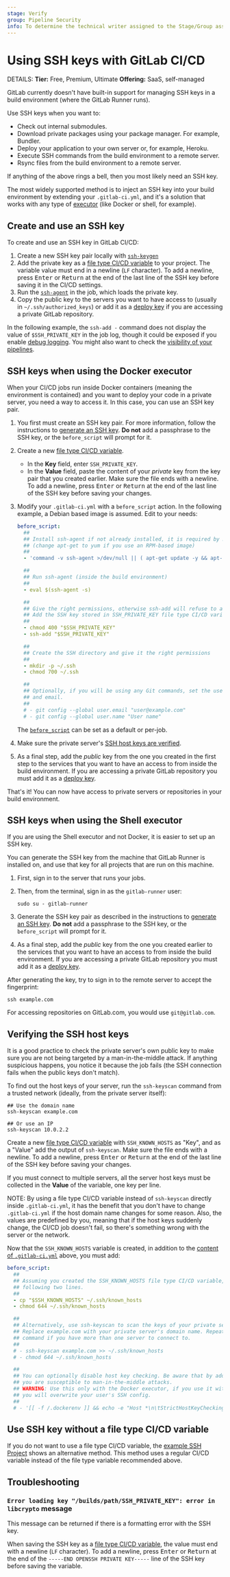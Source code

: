 ```yaml
---
stage: Verify
group: Pipeline Security
info: To determine the technical writer assigned to the Stage/Group associated with this page, see https://handbook.gitlab.com/handbook/product/ux/technical-writing/#assignments
---
```


# Using SSH keys with GitLab CI/CD 

DETAILS:
**Tier:** Free, Premium, Ultimate
**Offering:** SaaS, self-managed

GitLab currently doesn't have built-in support for managing SSH keys in a build
environment (where the GitLab Runner runs).

Use SSH keys when you want to:

- Check out internal submodules.
- Download private packages using your package manager. For example, Bundler.
- Deploy your application to your own server or, for example, Heroku.
- Execute SSH commands from the build environment to a remote server.
- Rsync files from the build environment to a remote server.

If anything of the above rings a bell, then you most likely need an SSH key.

The most widely supported method is to inject an SSH key into your build
environment by extending your `.gitlab-ci.yml`, and it's a solution that works
with any type of [executor](https://docs.gitlab.com/runner/executors/)
(like Docker or shell, for example).

## Create and use an SSH key

To create and use an SSH key in GitLab CI/CD:

1. Create a new SSH key pair locally with [`ssh-keygen`](https://linux.die.net/man/1/ssh-keygen)
1. Add the private key as a [file type CI/CD variable](../variables/index.md#for-a-project) to
   your project. The variable value must end in a newline (`LF` character). To add a newline, press <kbd>Enter</kbd> or <kbd>Return</kbd>
   at the end of the last line of the SSH key before saving it in the CI/CD settings.
1. Run the [`ssh-agent`](https://linux.die.net/man/1/ssh-agent) in the job, which loads
   the private key.
1. Copy the public key to the servers you want to have access to (usually in
   `~/.ssh/authorized_keys`) or add it as a [deploy key](../../user/project/deploy_keys/index.md)
   if you are accessing a private GitLab repository.

In the following example, the `ssh-add -` command does not display the value of
`$SSH_PRIVATE_KEY` in the job log, though it could be exposed if you enable
[debug logging](../variables/index.md#enable-debug-logging). You might also want to
check the [visibility of your pipelines](../pipelines/settings.md#change-which-users-can-view-your-pipelines).

## SSH keys when using the Docker executor

When your CI/CD jobs run inside Docker containers (meaning the environment is
contained) and you want to deploy your code in a private server, you need a way
to access it. In this case, you can use an SSH key pair.

1. You first must create an SSH key pair. For more information, follow
   the instructions to [generate an SSH key](../../user/ssh.md#generate-an-ssh-key-pair).
   **Do not** add a passphrase to the SSH key, or the `before_script` will
   prompt for it.

1. Create a new [file type CI/CD variable](../variables/index.md#for-a-project).
   - In the **Key** field, enter `SSH_PRIVATE_KEY`.
   - In the **Value** field, paste the content of your _private_ key from the key pair that you created earlier.
   Make sure the file ends with a newline. To add a newline, press
   <kbd>Enter</kbd> or <kbd>Return</kbd> at the end of the last line of the SSH key before saving your changes.

1. Modify your `.gitlab-ci.yml` with a `before_script` action. In the following
   example, a Debian based image is assumed. Edit to your needs:

   ```yaml
   before_script:
     ##
     ## Install ssh-agent if not already installed, it is required by Docker.
     ## (change apt-get to yum if you use an RPM-based image)
     ##
     - 'command -v ssh-agent >/dev/null || ( apt-get update -y && apt-get install openssh-client -y )'

     ##
     ## Run ssh-agent (inside the build environment)
     ##
     - eval $(ssh-agent -s)

     ##
     ## Give the right permissions, otherwise ssh-add will refuse to add files
     ## Add the SSH key stored in SSH_PRIVATE_KEY file type CI/CD variable to the agent store
     ##
     - chmod 400 "$SSH_PRIVATE_KEY"
     - ssh-add "$SSH_PRIVATE_KEY"

     ##
     ## Create the SSH directory and give it the right permissions
     ##
     - mkdir -p ~/.ssh
     - chmod 700 ~/.ssh

     ##
     ## Optionally, if you will be using any Git commands, set the user name and
     ## and email.
     ##
     # - git config --global user.email "user@example.com"
     # - git config --global user.name "User name"
   ```

   The [`before_script`](../yaml/index.md#before_script) can be set as a default
   or per-job.

1. Make sure the private server's [SSH host keys are verified](#verifying-the-ssh-host-keys).

1. As a final step, add the _public_ key from the one you created in the first
   step to the services that you want to have an access to from inside the build
   environment. If you are accessing a private GitLab repository you must add
   it as a [deploy key](../../user/project/deploy_keys/index.md).

That's it! You can now have access to private servers or repositories in your
build environment.

## SSH keys when using the Shell executor

If you are using the Shell executor and not Docker, it is easier to set up an
SSH key.

You can generate the SSH key from the machine that GitLab Runner is installed
on, and use that key for all projects that are run on this machine.

1. First, sign in to the server that runs your jobs.

1. Then, from the terminal, sign in as the `gitlab-runner` user:

   ```shell
   sudo su - gitlab-runner
   ```

1. Generate the SSH key pair as described in the instructions to
   [generate an SSH key](../../user/ssh.md#generate-an-ssh-key-pair).
   **Do not** add a passphrase to the SSH key, or the `before_script` will
   prompt for it.

1. As a final step, add the _public_ key from the one you created earlier to the
   services that you want to have an access to from inside the build environment.
   If you are accessing a private GitLab repository you must add it as a
   [deploy key](../../user/project/deploy_keys/index.md).

After generating the key, try to sign in to the remote server to accept the
fingerprint:

```shell
ssh example.com
```

For accessing repositories on GitLab.com, you would use `git@gitlab.com`.

## Verifying the SSH host keys

It is a good practice to check the private server's own public key to make sure
you are not being targeted by a man-in-the-middle attack. If anything
suspicious happens, you notice it because the job fails (the SSH
connection fails when the public keys don't match).

To find out the host keys of your server, run the `ssh-keyscan` command from a
trusted network (ideally, from the private server itself):

```shell
## Use the domain name
ssh-keyscan example.com

## Or use an IP
ssh-keyscan 10.0.2.2
```

Create a new [file type CI/CD variable](../variables/index.md#use-file-type-cicd-variables)
with `SSH_KNOWN_HOSTS` as "Key", and as a "Value" add the output of `ssh-keyscan`.
Make sure the file ends with a newline. To add a newline, press <kbd>Enter</kbd> or <kbd>Return</kbd>
at the end of the last line of the SSH key before saving your changes.

If you must connect to multiple servers, all the server host keys
must be collected in the **Value** of the variable, one key per line.

NOTE:
By using a file type CI/CD variable instead of `ssh-keyscan` directly inside
`.gitlab-ci.yml`, it has the benefit that you don't have to change `.gitlab-ci.yml`
if the host domain name changes for some reason. Also, the values are predefined
by you, meaning that if the host keys suddenly change, the CI/CD job doesn't fail,
so there's something wrong with the server or the network.

Now that the `SSH_KNOWN_HOSTS` variable is created, in addition to the
[content of `.gitlab-ci.yml`](#ssh-keys-when-using-the-docker-executor)
above, you must add:

```yaml
before_script:
  ##
  ## Assuming you created the SSH_KNOWN_HOSTS file type CI/CD variable, uncomment the
  ## following two lines.
  ##
  - cp "$SSH_KNOWN_HOSTS" ~/.ssh/known_hosts
  - chmod 644 ~/.ssh/known_hosts

  ##
  ## Alternatively, use ssh-keyscan to scan the keys of your private server.
  ## Replace example.com with your private server's domain name. Repeat that
  ## command if you have more than one server to connect to.
  ##
  # - ssh-keyscan example.com >> ~/.ssh/known_hosts
  # - chmod 644 ~/.ssh/known_hosts

  ##
  ## You can optionally disable host key checking. Be aware that by adding that
  ## you are susceptible to man-in-the-middle attacks.
  ## WARNING: Use this only with the Docker executor, if you use it with shell
  ## you will overwrite your user's SSH config.
  ##
  # - '[[ -f /.dockerenv ]] && echo -e "Host *\n\tStrictHostKeyChecking no\n\n" >> ~/.ssh/config'
```

## Use SSH key without a file type CI/CD variable

If you do not want to use a file type CI/CD variable, the [example SSH Project](https://gitlab.com/gitlab-examples/ssh-private-key/)
shows an alternative method. This method uses a regular CI/CD variable instead of
the file type variable recommended above.

## Troubleshooting

### `Error loading key "/builds/path/SSH_PRIVATE_KEY": error in libcrypto` message

This message can be returned if there is a formatting error with the SSH key.

When saving the SSH key as a [file type CI/CD variable](../variables/index.md#use-file-type-cicd-variables),
the value must end with a newline (`LF` character). To add a newline, press <kbd>Enter</kbd> or <kbd>Return</kbd>
at the end of the `-----END OPENSSH PRIVATE KEY-----` line of the SSH key before saving
the variable.
